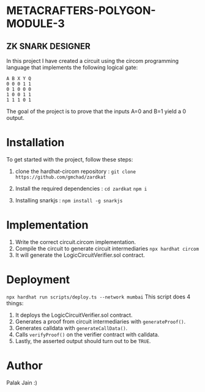 # METACRAFTERS-POLYGON-MODULE-3

## ZK SNARK DESIGNER
In this project I have created a circuit using the circom programming language that implements the following logical gate:
```
A B X Y Q
0 0 0 1 1
0 1 0 0 0
1 0 0 1 1
1 1 1 0 1
```

The goal of the project is to prove that the inputs A=0 and B=1 yield a 0 output. 

# Installation
To get started with the project, follow these steps:

1. clone the hardhat-circom repository :
    `git clone https://github.com/gmchad/zardkat`
   
2. Install the required dependencies :
     `cd zardkat`
     `npm i`
   
4. Installing snarkjs :
   `npm install -g snarkjs`

# Implementation
1. Write the correct circuit.circom implementation.
2. Compile the circuit to generate circuit intermediaries
    `npx hardhat circom `
3. It will generate the LogicCircuitVerifier.sol contract.

# Deployment
`npx hardhat run scripts/deploy.ts --network mumbai`
This script does 4 things:
1. It deploys the LogicCircuitVerifier.sol contract.
2. Generates a proof from circuit intermediaries with `generateProof()`.
3. Generates calldata with `generateCallData()`.
4. Calls `verifyProof()` on the verifier contract with calldata.
5. Lastly, the asserted output should turn out to be  `TRUE`.

# Author 
Palak Jain :)
